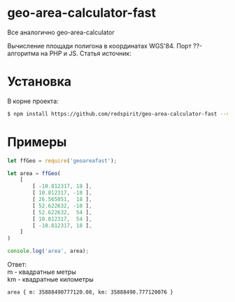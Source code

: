 # geo-area-calculator-fast
Все аналогично geo-area-calculator

Вычисление площади полигона в координатах WGS'84. Порт ??-алгоритма на PHP и JS.
Статья источник: 

# Установка
В корне проекта:
```sh
$ npm install https://github.com/redspirit/geo-area-calculator-fast --save
```

# Примеры

```js
let ffGeo = require('geoareafast');

let area = ffGeo(
    [
        [ -10.812317, 18 ],
        [ 10.812317, -18 ],
        [ 26.565051,  18 ],
        [ 52.622632, -18 ],
        [ 52.622632,  54 ],
        [ 10.812317,  54 ],
        [ -10.812317, 18 ],
    ]
)

console.log('area', area);
```

Ответ:  
m - квадратные метры  
km - квадратные километры
```sh
area { m: 35888490777120.08, km: 35888490.777120076 }
```